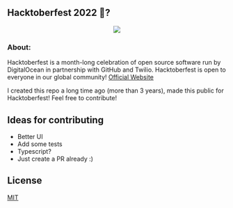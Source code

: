 ## Hacktoberfest 2022 🎃?
<div align="center">
<img src="/images/hacktober.png">
</div>

### About:
 Hacktoberfest is a month-long celebration of open source software run by DigitalOcean in partnership with GitHub and Twilio. Hacktoberfest is open to everyone in our global community!
 [Official Website](https://hacktoberfest.com)
 
 I created this repo a long time ago (more than 3 years), made this public for Hacktoberfest!
 Feel free to contribute!
 
## Ideas for contributing
- Better UI
- Add some tests
- Typescript?
- Just create a PR already :)


## License
[MIT](https://choosealicense.com/licenses/)

